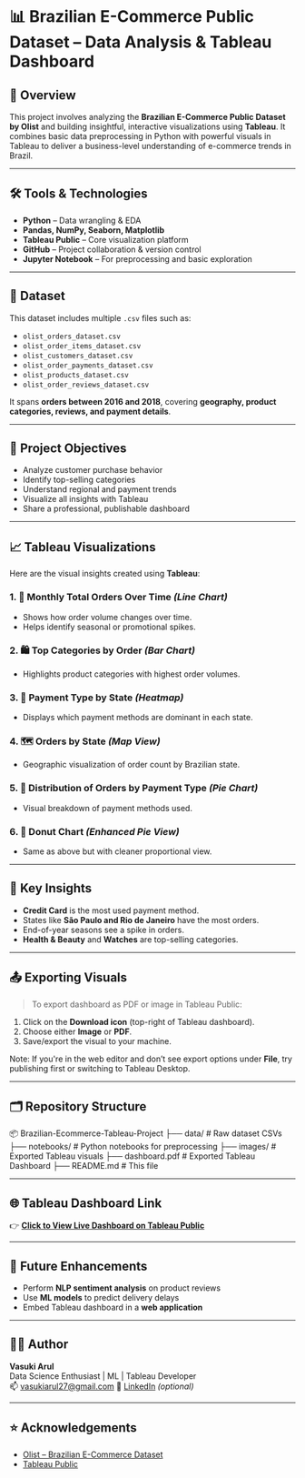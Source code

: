 # 📊 Brazilian E-Commerce Public Dataset – Data Analysis & Tableau Dashboard

## 👋 Overview
This project involves analyzing the **Brazilian E-Commerce Public Dataset by Olist** and building insightful, interactive visualizations using **Tableau**. It combines basic data preprocessing in Python with powerful visuals in Tableau to deliver a business-level understanding of e-commerce trends in Brazil.

---

## 🛠 Tools & Technologies

- **Python** – Data wrangling & EDA
- **Pandas, NumPy, Seaborn, Matplotlib**
- **Tableau Public** – Core visualization platform
- **GitHub** – Project collaboration & version control
- **Jupyter Notebook** – For preprocessing and basic exploration

---

## 📁 Dataset

This dataset includes multiple `.csv` files such as:

- `olist_orders_dataset.csv`
- `olist_order_items_dataset.csv`
- `olist_customers_dataset.csv`
- `olist_order_payments_dataset.csv`
- `olist_products_dataset.csv`
- `olist_order_reviews_dataset.csv`

It spans **orders between 2016 and 2018**, covering **geography, product categories, reviews, and payment details**.

---

## 🎯 Project Objectives

- Analyze customer purchase behavior
- Identify top-selling categories
- Understand regional and payment trends
- Visualize all insights with Tableau
- Share a professional, publishable dashboard

---

## 📈 Tableau Visualizations

Here are the visual insights created using **Tableau**:

### 1. 📅 Monthly Total Orders Over Time *(Line Chart)*
- Shows how order volume changes over time.
- Helps identify seasonal or promotional spikes.

### 2. 🛍️ Top Categories by Order *(Bar Chart)*
- Highlights product categories with highest order volumes.

### 3. 🧾 Payment Type by State *(Heatmap)*
- Displays which payment methods are dominant in each state.

### 4. 🗺️ Orders by State *(Map View)*
- Geographic visualization of order count by Brazilian state.

### 5. 🥧 Distribution of Orders by Payment Type *(Pie Chart)*
- Visual breakdown of payment methods used.

### 6. 🍩 Donut Chart *(Enhanced Pie View)*
- Same as above but with cleaner proportional view.

---

## 🧠 Key Insights

- **Credit Card** is the most used payment method.
- States like **São Paulo and Rio de Janeiro** have the most orders.
- End-of-year seasons see a spike in orders.
- **Health & Beauty** and **Watches** are top-selling categories.

---

## 📤 Exporting Visuals

> To export dashboard as PDF or image in Tableau Public:

1. Click on the **Download icon** (top-right of Tableau dashboard).
2. Choose either **Image** or **PDF**.
3. Save/export the visual to your machine.

Note: If you're in the web editor and don’t see export options under **File**, try publishing first or switching to Tableau Desktop.

---

## 🗂 Repository Structure

📦 Brazilian-Ecommerce-Tableau-Project
├── data/ # Raw dataset CSVs
├── notebooks/ # Python notebooks for preprocessing
├── images/ # Exported Tableau visuals
├── dashboard.pdf # Exported Tableau Dashboard
├── README.md # This file


---

## 🌐 Tableau Dashboard Link

👉 [**Click to View Live Dashboard on Tableau Public**](https://public.tableau.com/authoring/BrazllianE-commeracepublicdataset/TopCategoriesbyOrder/Orders%20by%20Payment%20Type#1)  


---

## 📌 Future Enhancements

- Perform **NLP sentiment analysis** on product reviews
- Use **ML models** to predict delivery delays
- Embed Tableau dashboard in a **web application**

---

## 🙋‍♂️ Author

**Vasuki Arul**  
Data Science Enthusiast | ML | Tableau Developer  
📫 vasukiarul27@gmail.com
🔗 [LinkedIn](https://www.linkedin.com/) *(optional)*

---

## ⭐ Acknowledgements

- [Olist – Brazilian E-Commerce Dataset](https://www.kaggle.com/datasets/olistbr/brazilian-ecommerce)
- [Tableau Public](https://public.tableau.com/)

